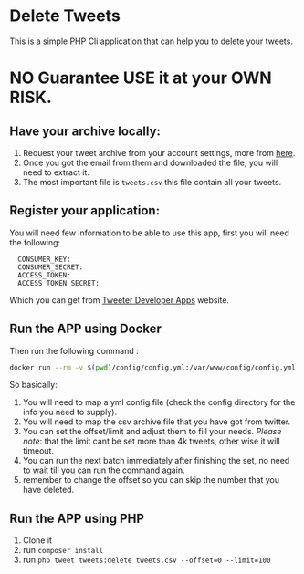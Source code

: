 # Delete Tweets

This is a simple PHP Cli application that can help you to delete your tweets.

# NO Guarantee USE it at your OWN RISK.



## Have your archive locally:

1. Request your tweet archive from your account settings, more from [here](https://support.twitter.com/articles/20170160).
2. Once you got the email from them and downloaded the file, you will need to extract it.
3. The most important file is `tweets.csv` this file contain all your tweets.

## Register your application:

You will need few information to be able to use this app, first you will need the following:

```YML
  CONSUMER_KEY:
  CONSUMER_SECRET:
  ACCESS_TOKEN:
  ACCESS_TOKEN_SECRET:
```

Which you can get from [Tweeter Developer Apps](https://apps.twitter.com/) website.

## Run the APP using Docker

Then run the following command :

```bash
docker run --rm -v $(pwd)/config/config.yml:/var/www/config/config.yml -v $(pwd)/tweets.csv:/var/www/tweets.csv zaherg/tweet-delete php tweet tweets:delete tweets.csv --offset=0 --limit=100
```

So basically:

1. You will need to map a yml config file (check the config directory for the info you need to supply).
2. You will need to map the csv archive file that you have got from twitter.
3. You can set the offset/limit and adjust them to fill your needs. 
_Please note_: that the limit cant be set more than 4k tweets, other wise it will timeout.
4. You can run the next batch immediately after finishing the set, no need to wait till you can run the command again.
5. remember to change the offset so you can skip the number that you have deleted.

## Run the APP using PHP

1. Clone it
2. run `composer install`
3. run `php tweet tweets:delete tweets.csv --offset=0 --limit=100`
